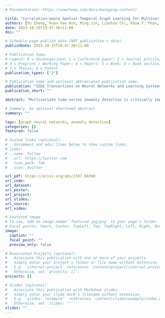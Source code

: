 ```yaml
---
# Documentation: https://wowchemy.com/docs/managing-content/

title: "Correlation-aware Spatial-Temporal Graph Learning for Multivariate Time-series Anomaly Detection"
authors: [Yu Zheng, Huan Yee Koh, Ming Jin, Lianhua Chi, Khoa T. Phan, Shirui Pan, Yi-Ping Phoebe Chen, Wei Xiang]
date: 2023-10-15T19:47:36+11:00
doi: ""

# Schedule page publish date (NOT publication's date).
publishDate: 2023-10-15T19:47:36+11:00

# Publication type.
# Legend: 0 = Uncategorized; 1 = Conference paper; 2 = Journal article;
# 3 = Preprint / Working Paper; 4 = Report; 5 = Book; 6 = Book section;
# 7 = Thesis; 8 = Patent
publication_types: ["2"]

# Publication name and optional abbreviated publication name.
publication: "IEEE Transactions on Neural Networks and Learning Systems (TNNLS)"
publication_short: ""

abstract: "Multivariate time-series anomaly detection is critically important in many applications, including retail, transportation, power grid, and water treatment plants. Existing approaches for this problem mostly employ either statistical models which cannot capture the non-linear relations well or conventional deep learning models (e.g., CNN and LSTM) that do not explicitly learn the pairwise correlations among variables. To overcome these limitations, we propose a novel method, correlation-aware spatial-temporal graph learning (termed CST-GL), for time series anomaly detection. CST-GL explicitly captures the pairwise correlations via a multivariate time series correlation learning module based on which a spatial-temporal graph neural network (STGNN) can be developed. Then, by employing a graph convolution network that exploits one- and multi-hop neighbor information, our STGNN component can encode rich spatial information from complex pairwise dependencies between variables. With a temporal module that consists of dilated convolutional functions, the STGNN can further capture long-range dependence over time. A novel anomaly scoring component is further integrated into CST-GL to estimate the degree of an anomaly in a purely unsupervised manner. Experimental results demonstrate that CST-GL can detect anomalies effectively in general settings as well as enable early detection across different time delays."

# Summary. An optional shortened abstract.
summary: ""

tags: [graph neural networks, anomaly detection]
categories: []
featured: false

# Custom links (optional).
#   Uncomment and edit lines below to show custom links.
# links:
# - name: Follow
#   url: https://twitter.com
#   icon_pack: fab
#   icon: twitter

url_pdf: https://arxiv.org/abs/2307.08390
url_code: 
url_dataset:
url_poster:
url_project:
url_slides:
url_source:
url_video:

# Featured image
# To use, add an image named `featured.jpg/png` to your page's folder. 
# Focal points: Smart, Center, TopLeft, Top, TopRight, Left, Right, BottomLeft, Bottom, BottomRight.
image:
  caption: ""
  focal_point: ""
  preview_only: false

# Associated Projects (optional).
#   Associate this publication with one or more of your projects.
#   Simply enter your project's folder or file name without extension.
#   E.g. `internal-project` references `content/project/internal-project/index.md`.
#   Otherwise, set `projects: []`.
projects: []

# Slides (optional).
#   Associate this publication with Markdown slides.
#   Simply enter your slide deck's filename without extension.
#   E.g. `slides: "example"` references `content/slides/example/index.md`.
#   Otherwise, set `slides: ""`.
slides: ""
---
```

